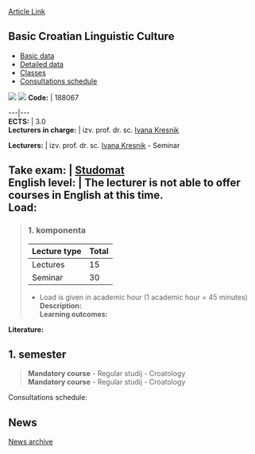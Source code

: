 [Article Link](https://www.fhs.hr/en/course/bclc_c)

## Basic Croatian Linguistic Culture
  * [Basic data](https://www.fhs.hr/en/course/bclc_c#v1id-523747_834596_1_0 "Basic data")
  * [Detailed data](https://www.fhs.hr/en/course/bclc_c#v1id-523747_834596_1_1 "Detailed data")
  * [Classes](https://www.fhs.hr/en/course/bclc_c#v1id-523747_834596_1_2 "Classes")
  * [Consultations schedule](https://www.fhs.hr/en/course/bclc_c#v1id-523747_834596_1_3 "Consultations schedule")


[![](https://www.fhs.hr/img/flags/gif/hr.gif)](https://www.fhs.hr/predmet/ohjk_b) [![](https://www.fhs.hr/img/flags/gif/gb.gif)](https://www.fhs.hr/en/course/bclc_c)
**Code:** |  188067  
  
---|---  
**ECTS:** |  3.0   
**Lecturers in charge:** |  izv. prof. dr. sc. [Ivana Kresnik](https://www.fhs.hr/staff/ivana.kresnik)   
  
**Lecturers:** |  izv. prof. dr. sc. [Ivana Kresnik](https://www.fhs.hr/djelatnik/ivana.kresnik) - Seminar  
  
**Take exam:** |  [Studomat](http://www.isvu.hr/studomat)  
**English level:** |  The lecturer is not able to offer courses in English at this time.   
**Load:**  
---  
> ### 1. komponenta
> | Lecture type | Total  
> ---|---  
> Lectures | 15  
> Seminar | 30  
> * Load is given in academic hour (1 academic hour = 45 minutes)   
**Description:**  
> **Learning outcomes:**  

  
**Literature:**  

  
**1. semester**  
---  
> **Mandatory course** - Regular studij - Croatology  
>  **Mandatory course** - Regular studij - Croatology  
>   
Consultations schedule: 


## News
[News archive](https://www.fhs.hr/en/course/bclc_c?@=215rh#news_114946 "News archive")

